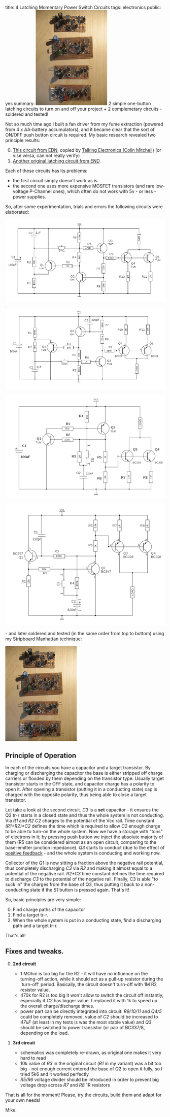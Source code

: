 title: 4 Latching Momentary Power Switch Circuits
tags: electronics
public: yes
summary: ![soldered latching boards](static/img/2016/03/latch-boards-thumb.jpg) 2 simple one-button latching circuits to turn on and off your project + 2 complemetary circuits - soldered and tested!

Not so much time ago I built a fan driver from my fume extraction (powered from
4 x AA-battery accumulators), and it became clear that the sort of ON/OFF push
button circuit is required. My basic research revealed two principle results:

0. [This circuit from EDN](http://www.edn.com/design/analog/4329227/Latching-power-switch-uses-momentary-action-pushbutton),
    copied by [Talking Electronics (Colin Mitchell)](http://www.talkingelectronics.com/projects/200TrCcts/101-200TrCcts.html#20a)
    (or vise versa, can not really
verify) 
0. [Another original latching circuit from END](http://www.edn.com/design/power-management/4427218/Latching-power-switch-uses-momentary-pushbutton).

Each of these circuits has its problems:

- the first circuit simply doesn't work as is
- the second one uses more expensive MOSFET transistors (and rare low-voltage
  P-Channel ones), which often do not work with 5v - or less - power supplies.

So, after some experimentation, trials and errors the following circuits were
elaborated:

![latch-01-npn-driver](/static/img/2016/03/latch-01-npn.png)

![latch-01-pnp-driver](/static/img/2016/03/latch-01-pnp.png)

![latch-02-npn-driver](/static/img/2016/03/latch-02-npn.png)

![latch-02-pnp-driver](/static/img/2016/03/latch-02-pnp.png)

\- and later soldered and tested (in the same order from top to bottom) using
my [Stripboard Manhattan](http://blog.grozak.com/2016/02/17/01-fast-prototyping-stripboard-tht-smd)
technique:

<a href="/static/img/2016/03/latch-boards.jpg"><img src="/static/img/2016/03/latch-boards-thumb.jpg"/></a>

## Principle of Operation

In each of the circuits you have a capacitor and a target transistor. By
charging or discharging the capacitor the base is either stripped off charge
carriers or flooded by them depending on the transistor type. Usually target
transistor starts in the OFF state, and capacitor charge has a polarity to
open it. After opening a transistor (putting it in a conducting state) cap is
charged with the opposite polarity, thus being able to close a target transistor.

Let take a look at the second circuit. _C3_ is a **set** capacitor - it ensures
the Q2 tr-r starts in a closed state and thus the whole system is not
conducting. Via _R1_ and _R2_ _C2_ charges to the potential of the Vcc rail.
Time constant _(R1+R2)*C2_ defines the time which is required to allow _C2_
enough charge to be able to turn-on the whole system.  Now we have a storage
with "tons" of electrons in it; by pressing push button we inject the absolute
majority of them (R5 can be considered almost as an open circuit, comparing to
the base-emitter junction impedance). _Q3_ starts to conduct (due to the effect
of [positive
feedback](https://en.wikipedia.org/wiki/Positive_feedback#In_electronics) - and
the whole system is conducting and working now.

Collector of the _Q1_ is now sitting a fraction above the negative rail
potential, thus completely discharging _C3_ via _R2_ and making it almost equal
to a potential of the negative rail. _R2*C3_ time constant defines the time
required to discharge _C3_ to the potential of the negative rail. Finally, C3
is able "to suck in" the charges from the base of Q3, thus putting it back to a
non-conducting state if the _S1_ button is pressed again. That's it!

So, basic principles are very simple:

0. Find charge paths of the capacitor
0. Find a target tr-r.
0. When the whole system is put in a conducting state, find a discharging path
   and a target tr-r.

That's all!

## Fixes and tweaks.

0. **2nd circuit**
    - 1 MOhm is too big for the R2 - it will have no influence on the turning-off
        action, while it should act as a pull-up resistor during the 'turn-off'
        period. Basically, the circuit doesn't turn-off with 1M R2 resistor value.
    - 470k for R2 is too big it won't allow to switch the circuit off instantly,
        especially if _C2_ has bigger value. I replaced it with 1k to speed up
        the overall charge/discharge times.
    - power part can be directly integrated into circuit: _R9/10/11_ and _Q4/5_ could be completely removed,
        value of _C2_ should be increased to _47uF_ (at least in my tests is was the most stable value) and
        _Q3_ should be switched to power transistor (or pair of BC337/8, depending on the load.

0. **3rd circuit** 
    - schematics was completely re-drawn, as original one makes it very hard to
      read
    - 10k value of _R3_ in the original circuit (_R1_ in my variant) was a bit
      too big - not enough current entered the base of Q2 to open it fully, so
      I tried 5k6 and it worked perfectly
    - _R5/R6_ voltage divider should be introduced in order to prevent big
      voltage drop across _R7_ and _R8_ 1R resistors

That is all for the moment! Please, try the circuits, build them and adapt for
your own needs!

Mike.
